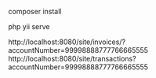 composer install

php yii serve 

http://localhost:8080/site/invoices/?accountNumber=99998888777766665555
http://localhost:8080/site/transactions?accountNumber=99998888777766665555
